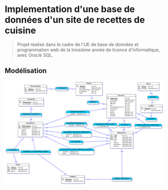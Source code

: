 # Implementation d'une base de données d'un site de recettes de cuisine

> Projet réalisé dans le cadre de l'UE de base de données et programmation web
> de la troisième année de licence d'informatique, avec Oracle SQL.


## Modélisation
![Modélisation de la base de données](modelisation/RecetteDeCuisineJMerise.png)
